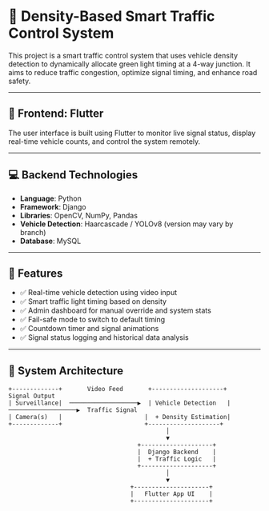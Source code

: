 # 🚦 Density-Based Smart Traffic Control System

This project is a smart traffic control system that uses vehicle density detection to dynamically allocate green light timing at a 4-way junction. It aims to reduce traffic congestion, optimize signal timing, and enhance road safety.

---

## 📱 Frontend: Flutter  
The user interface is built using Flutter to monitor live signal status, display real-time vehicle counts, and control the system remotely.

---

## 💻 Backend Technologies

- **Language**: Python
- **Framework**: Django
- **Libraries**: OpenCV, NumPy, Pandas
- **Vehicle Detection**: Haarcascade / YOLOv8 (version may vary by branch)
- **Database**: MySQL

---

## 🎯 Features

- ✅ Real-time vehicle detection using video input  
- ✅ Smart traffic light timing based on density  
- ✅ Admin dashboard for manual override and system stats  
- ✅ Fail-safe mode to switch to default timing  
- ✅ Countdown timer and signal animations  
- ✅ Signal status logging and historical data analysis

---

## 🧠 System Architecture

```text
+-------------+       Video Feed       +--------------------+       Signal Output
| Surveillance|  ───────────────────▶  | Vehicle Detection   | ───────────────────▶  Traffic Signal
| Camera(s)   |                       |  + Density Estimation|     
+-------------+                       +--------------------+
                                            │
                                            ▼
                                    +--------------------+
                                    |  Django Backend    |
                                    |  + Traffic Logic   |
                                    +--------------------+
                                            │
                                            ▼
                                  +---------------------+
                                  |   Flutter App UI    |
                                  +---------------------+
